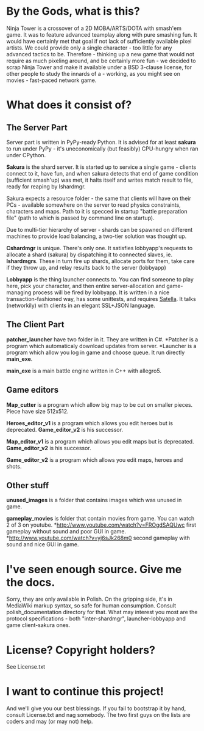 # By the Gods, what is this?

Ninja Tower is a crossover of a 2D MOBA/ARTS/DOTA with smash'em game. It was to feature advanced teamplay along with pure smashing fun. It would have certainly met that goal if not lack of sufficiently available pixel artists. We could provide only a single character - too little for any advanced tactics to be. Therefore - thinking up a new game that would not require as much pixeling around, and be certainly more fun - we decided to scrap Ninja Tower and make it available under a BSD 3-clause license, for other people to study the innards of a - working, as you might see on movies - fast-paced network game.

# What does it consist of?

## The Server Part

Server part is written in PyPy-ready Python. It is advised for at least **sakura** to run under PyPy - it's uneconomically (but feasibly) CPU-hungry when ran under CPython.

**Sakura** is the shard server. It is started up to service a single game - clients connect to it, have fun, and when sakura detects that end of game condition (sufficient smash'up) was met, it halts itself and writes match result to file, ready for reaping by lshardmgr.

Sakura expects a resource folder - the same that clients will have on their PCs - available somewhere on the server to read physics constraints, characters and maps. Path to it is specced in startup "battle preparation file" (path to which is passed by command line on startup).

Due to multi-tier hierarchy of server - shards can be spawned on different machines to provide load balancing, a two-tier solution was thought up.

**Cshardmgr** is unique. There's only one. It satisfies lobbyapp's requests to allocate a shard (sakura) by dispatching it to connected slaves, ie. **lshardmgrs**. These in turn fire up shards, allocate ports for them, take care if they throw up, and relay results back to the server (lobbyapp)

**Lobbyapp** is the thing launcher connects to. You can find someone to play here, pick your character, and then entire server-allocation and game-managing process will be fired by lobbyapp. It is written in a nice transaction-fashioned way, has some unittests, and requires [Satella](https://github.com/henrietta/satella). It talks (networkily) with clients in an elegant SSL+JSON language.

## The Client Part

**patcher_launcher** have two folder in it. They are written in C#.
    *Patcher is a program which automaticaly download updates from server.
    *Launcher is a program which allow you log in game and choose queue. It run directly **main_exe**.

**main_exe** is a main battle engine written in C++ with allegro5.

## Game editors

**Map_cutter** is a program which allow big map to be cut on smaller pieces. Piece have size 512x512.

**Heroes_editor_v1** is a program which allows you edit heroes but is deprecated. **Game_editor_v2** is his successor.

**Map_editor_v1** is a program which allows you edit maps but is deprecated. **Game_editor_v2** is his successor.

**Game_editor_v2** is a program which allows you edit maps, heroes and shots.

## Other stuff

**unused_images** is a folder that contains images which was unused in game.

**gameplay_movies** is folder that contain movies from game. You can watch 2 of 3 on youtube.
    *http://www.youtube.com/watch?v=FROgdSAQUwc first gameplay without sound and poor GUI in game.
    *http://www.youtube.com/watch?v=yj6sJk268m0 second gameplay with sound and nice GUI in game.

# I've seen enough source. Give me the docs.

Sorry, they are only available in Polish. On the gripping side, it's in MediaWiki markup syntax, so safe for human consumption. Consult polish_documentation directory for that. What may interest you most are the protocol specifications - both "inter-shardmgr", launcher-lobbyapp and game client-sakura ones.

# License? Copyright holders?

See License.txt

# I want to continue this project!

And we'll give you our best blessings. If you fail to bootstrap it by hand, consult License.txt and nag somebody. The two first guys on the lists are coders and may (or may not) help.